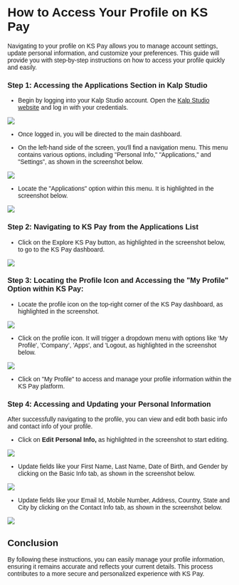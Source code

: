 <style>  body { font-family: "Source Sans 3", sans-serif!important; }</style>
<link href="https://fonts.googleapis.com/css2?family=Source+Sans+3:ital,wght@0,200..900;1,200..900&display=swap" rel="stylesheet">    
<link rel="stylesheet" href="https://fonts.googleapis.com/icon?family=Material+Icons">

# **How to Access Your Profile on KS Pay**
Navigating to your profile on KS Pay allows you to manage account settings, update personal information, and customize your preferences. This guide will provide you with step-by-step instructions on how to access your profile quickly and easily.

### **Step 1: Accessing the Applications Section in Kalp Studio**

-   Begin by logging into your Kalp Studio account. Open the [Kalp Studio website](https://accounts.kalp.studio/login?redirect_url=https://console.kalp.studio) and log in with your credentials.

![](https://docs-images-kalp-studio.s3.ap-south-1.amazonaws.com/KS+NAV/n1.png)
    

-   Once logged in, you will be directed to the main dashboard.
    
-   On the left-hand side of the screen, you'll find a navigation menu. This menu contains various options, including "Personal Info," "Applications," and "Settings”, as shown in the screenshot below.
    
![](https://docs-images-kalp-studio.s3.ap-south-1.amazonaws.com/KS+NAV/n2.png)

-   Locate the "Applications" option within this menu. It is highlighted in the screenshot below.

 ![](https://docs-images-kalp-studio.s3.ap-south-1.amazonaws.com/KS+NAV/n3.png)   


### **Step 2: Navigating to KS Pay from the Applications List**

-   Click on the Explore KS Pay button, as highlighted in the screenshot below, to go to the KS Pay dashboard.
    
![](https://docs-images-kalp-studio.s3.ap-south-1.amazonaws.com/KS+NAV/n4.png)


### **Step 3**: **Locating the Profile Icon and Accessing the "My Profile" Option within KS Pay:**

-   Locate the profile icon on the top-right corner of the KS Pay dashboard, as highlighted in the screenshot.

![](https://docs-images-kalp-studio.s3.ap-south-1.amazonaws.com/KS+NAV/n5.png)

-   Click on the profile icon. It will trigger a dropdown menu with options like ‘My Profile', 'Company’, 'Apps', and 'Logout, as highlighted in the screenshot below.

![](https://docs-images-kalp-studio.s3.ap-south-1.amazonaws.com/KS+NAV/n6.png)
    

-   Click on "My Profile" to access and manage your profile information within the KS Pay platform.
    

### **Step 4: Accessing and Updating your Personal Information**

After successfully navigating to the profile, you can view and edit both basic info and contact info of your profile.

-   Click on **Edit Personal Info,** as highlighted in the screenshot to start editing.

![](https://docs-images-kalp-studio.s3.ap-south-1.amazonaws.com/KS+NAV/n7.png)

-   Update fields like your First Name, Last Name, Date of Birth, and Gender by clicking on the Basic Info tab, as shown in the screenshot below.

![](https://docs-images-kalp-studio.s3.ap-south-1.amazonaws.com/KS+NAV/n8.png)

-   Update fields like your Email Id, Mobile Number, Address, Country, State and City by clicking on the Contact Info tab, as shown in the screenshot below.

![](https://docs-images-kalp-studio.s3.ap-south-1.amazonaws.com/KS+NAV/n9.png)
    

## **Conclusion**

By following these instructions, you can easily manage your profile information, ensuring it remains accurate and reflects your current details. This process contributes to a more secure and personalized experience with KS Pay.